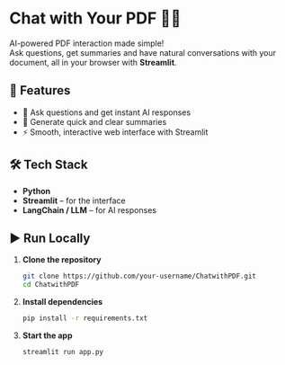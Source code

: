 # Chat with Your PDF 📝🤖

AI-powered PDF interaction made simple!  
Ask questions, get summaries and have natural conversations with your document, all in your browser with **Streamlit**.

## 🚀 Features
- 💬 Ask questions and get instant AI responses  
- 🧾 Generate quick and clear summaries  
- ⚡ Smooth, interactive web interface with Streamlit  

## 🛠️ Tech Stack
- **Python**  
- **Streamlit** – for the interface  
- **LangChain / LLM** – for AI responses  

## ▶️ Run Locally
1. **Clone the repository**
   ```bash
   git clone https://github.com/your-username/ChatwithPDF.git
   cd ChatwithPDF
2. **Install dependencies**
   ```bash
   pip install -r requirements.txt
3. **Start the app**
   ```bash
   streamlit run app.py
